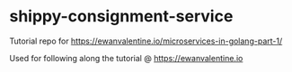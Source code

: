 # shippy-consignment-service
Tutorial repo for https://ewanvalentine.io/microservices-in-golang-part-1/

Used for following along the tutorial @ https://ewanvalentine.io 
